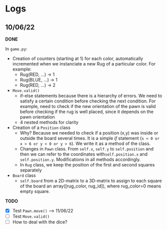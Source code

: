 # Logs

## 10/06/22

__DONE__

In `game.py`:

- Creation of counters (starting at 1) for each color, automatically incremented when we instanciate a new Rug of a particular color. For example:
  - Rug(RED, ...) -> 1
  - Rug(BLUE, ...) -> 1
  - Rug(RED, ...) -> 2
- `Move.valid()`
  - if-else statements because there is a hierarchy of errors. We need to satisfy a certain condition before checking the next condition. For example, need to check if the new orientation of the pawn is valid before checking if the rug is well placed, since it depends on the pawn orientation
  - 4 nested methods for clarity
- Creation of a `Position` class 
  - Why? Because we needed to check if a position (x,y) was inside or outside the board several times. It is a simple *if* statement (`x < 0 or x > 6 or y < 0 or y > 6`). We write it as a method of the class.
  - Changes in `Pawn` class. From `self.x`, `self.y` to `self.position` and then we can refer to the coordinates with`self.position.x` and `self.position.y`. Modifications in all methods accordingly.
  - In `Rug` class, we keep the position of the first and second squares separately
- `Board` class
  - `self.board` from a 2D-matrix to a 3D-matrix to assign to each square of the board an array([rug_color, rug_id]), where rug_color=0 means empty square. 
  
__TODO__

- [x] Test `Pawn.move()` --> 11/06/22
- [ ] Test `Move.valid()`
- [ ] How to deal with the dice?